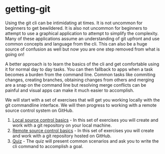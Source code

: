 # getting-git

Using the git cli can be intimidating at times. It is not uncommon for beginners to get bewildered. It is also not uncommon for beginners to attempt to use a graphical application to attempt to simplify the complexity. Many of these applications assume an understanding of git upfront and use common concepts and language from the cli. This can also be a huge source of confusion as well but now you are one step removed from what is going on!

A better approach is to learn the basics of the cli and get comfortable using it for normal day to day tasks. You can then fallback to apps when a task becomes a burden from the command line. Common tasks like commiting changes, creating branches, obtaining changes from others and merging are a snap on the command line but resolving merge conflicts can be painful and visual apps can make it much easier to accomplish.

We will start with a set of exercises that will get you working locally with the git commandline interface. We will then progress to working with a remote source control system on GitHub.

1. [Local source control basics](local-basics.md) - In this set of exercises you will create and work with a git repository on your local machine.
2. [Remote source control basics](remote-basics.md) - In this set of exercises you will create and work with a git repository hosted on GitHub.
3. [Quiz](quiz.md) - The quiz will present common scenarios and ask you to write the cli command to accomplish a goal.
